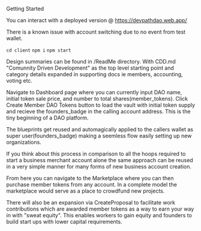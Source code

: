 Getting Started

You can interact with a deployed version @ https://devpathdao.web.app/

There is a known issue with account switching due to no event from test wallet.

`cd client`
`npm i`
`npm start`

Design summaries can be found in /ReadMe directory. With CDD.md "Comunnity Driven Development" as the top level starting point and category details expanded in supporting docs ie members, accounting, voting etc.

Navigate to Dashboard page where you can currently input DAO name, initial token sale price, and number to total shares(member_tokens). Click Create Member DAO Tokens button to load the vault with initial token supply and recieve the founders_badge in the calling account address. This is the tiny beginning of a DAO platform.

The blueprints get reused and automagically applied to the callers wallet as super user(founders_badge) making a seemless flow easily setting up new organizations.

If you think about this process in comparison to all the hoops required to start a business merchant account alone the same approach can be reused in a very simple manner for many forms of new business account creation.

From here you can navigate to the Marketplace where you can then purchase member tokens from any account. In a complete model the marketplace would serve as a place to crowdfund new projects.

There will also be an expansion via CreateProposal to facilitate work contributions which are awarded member tokens as a way to earn your way in with "sweat equity". This enables workers to gain equity and founders to build start ups with lower capital requirements.
